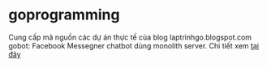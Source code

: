 # goprogramming
Cung cấp mã nguồn các dự án thực tế của blog laptrinhgo.blogspot.com  
gobot: Facebook Messegner chatbot dùng monolith server. Chi tiết xem [tại đây](https://laptrinhgo.blogspot.com/2018/10/bai-37-gioi-thieu-facebook-messenger.html)
